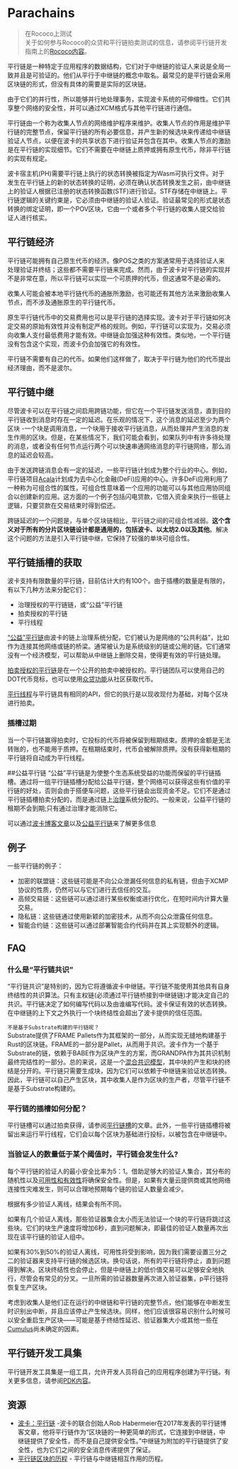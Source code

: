 # Parachains
> 在Rococo上测试    
关于如何参与Rococo的众贷和平行链拍卖测试的信息，请参阅平行链开发指南上的[Rococo内容](https://wiki.polkadot.network/zh-CN/docs/build-pdk##testing-a-parachains:-rococo-testnet)。

平行链是一种特定于应用程序的数据结构，它们对于中继链的验证人来说是全局一致并且是可验证的。他们从平行于中继链的概念中取名。最常见的是平行链会采用区块链的形式，但没有具体的需要是实际的区块链。


由于它们的并行性，所以能够并行地处理事务，实现波卡系统的可伸缩性。它们共享整个网络的安全性，并可以通过XCM格式与其他平行链进行通信。

平行链由一个称为收集人节点的网络维护程序来维护。收集人节点的作用是维护平行链的完整节点，保留平行链的所有必要信息，并产生新的候选块来传递给中继链验证人节点，以便在波卡的共享状态下进行验证并包含在其中。收集人节点的激励是在平行链的实现细节。它们不需要在中继链上质押或拥有原生代币，除非平行链的实现有规定。

波卡宿主机(PH)需要平行链上执行的状态转换被指定为Wasm可执行文件。对于发生在平行链上的新的状态转换的证明，必须在确认状态转换发生之前，由中继链上的验证人根据已注册的状态转换函数(STF)进行验证。STF存储在中继链上。平行链逻辑的关键约束是，它必须由中继链的验证人验证。验证最常见的形式是状态转换的绑定证明，即一个POV区块，它由一个或者多个平行链的收集人提交给验证人进行核实。

## 平行链经济
平行链可能拥有自己原生代币的经济。像POS之类的方案通常用于选择验证人来处理验证并终结；这些都不需要平行链来完成。然而，由于波卡对平行链的实现并不是非常在意，所以平行链可以实现一个可质押的代币，但这通常不是必需的。

收集人可能会被本地平行链代币的通胀所激励，也可能还有其他方法来激励收集人节点，而不涉及通胀原生的平行链代币。

原生平行链代币中的交易费用也可以是平行链的选择实现。波卡对于平行链如何决定交易的原始有效性并没有制定严格的规则。例如，平行链可以实现为，交易必须向收集人支付最低费用才能有效。中继链会加强这种有效性。类似地，一个平行链没有包含这个实现，而波卡仍会加强它的有效性。

平行链不需要有自己的代币。如果他们这样做了，取决于平行链为他们的代币提出经济理由，而不是波尔。

## 平行链中继
尽管波卡可以在平行链之间启用跨链功能，但它在一个平行链发送消息，直到目的平行链收到消息时存在一定的延迟。在乐观的情况下，这个消息的延迟至少为两个区块 -一个块是调用消息，一个块用于接收平行链消息，从而处理并产生消息的发生作用的区块。但是，在某些情况下，我们可能会看到，如果队列中有许多待处理的消息，或者没有任何节点运行两个可以快速串通网络消息的平行链网络，那么消息的延迟会较高。

由于发送跨链消息会有一定的延迟，一些平行链计划成为整个行业的中心。例如，平行链项目[Acala](https://acala.network/)计划成为去中心化金融(DeFi)应用的中心。许多DeFi应用利用了一种称为可组合性的属性，可组合性意味着一个应用的功能可以与其他应用协同组合以创建新的应用。这方面的一个例子包括闪电贷款，它借入资金来执行一些链上逻辑，只要贷款在交易结束时得到偿还。

跨链延迟的一个问题是，与单个区块链相比，平行链之间的可组合性减弱。**这个含义对于所有的分片区块链设计都是通用的，包括波卡、以太坊2.0以及其他**。解决这个问题的方法是引入平行链中继，它保持了较强的单块可组合性。

## 平行链插槽的获取
波卡支持有限数量的平行链，目前估计大约有100个。由于插槽的数量是有限的，有以下几种方法来分配它们：
- 治理授权的平行链链，或“公益”平行链
- 拍卖授权的平行链
- 平行线程

[“公益”平行链](https://wiki.polkadot.network/zh-CN/docs/learn-parachains#common-good-parachains)由波卡的链上治理系统分配，它们被认为是网络的“公共利益”，比如作为连接其他网络或链的桥梁。通常被认为是系统级别的链或公用的链。它们通常没有一个经济模型，可以帮助从中继链上删除交易，使得更有效的平行链处理。

[拍卖授权的平行链](https://wiki.polkadot.network/zh-CN/docs/learn-auction)是在一个公开的拍卖中被授权的。平行链团队可以使用自己的DOT代币竞标，也可以使用[众贷功能](https://wiki.polkadot.network/zh-CN/docs/learn-crowdloans)从社区获取代币。

[平行线程](https://wiki.polkadot.network/zh-CN/docs/learn-parathreads)与平行链具有相同的API，但它的执行是以现收现付为基础，对每个区块进行拍卖。

### 插槽过期
当一个平行链赢得拍卖时，它投标的代币将被保留到租期结束。质押的金额是无法转账的，也不能用于质押。在租期结束时，代币会被解除质押。没有获得新租期的平行链将自动成为平行线程。

##公益平行链
“公益”平行链是为使整个生态系统受益的功能而保留的平行链插槽。通过将一组平行链插槽分配给公益平行链，整个网络可以获得这些有价值的平行链的好处，否则会由于搭便车问题，这些平行链会出现资金不足。它们不是通过平行链插槽拍卖分配的，而是通过链上[治理](https://wiki.polkadot.network/zh-CN/docs/learn-governance)系统分配的。一般来说，公益平行链的租期不会到期;只有通过治理才能消除它。

可以通过[波卡博客文章](https://polkadot.network/blog/common-good-parachains-an-introduction-to-governance-allocated-parachain-slots/)以及[公益平行链](https://wiki.polkadot.network/zh-CN/docs/learn-common-goods)来了解更多信息

## 例子
一些平行链的例子：
- 加密的联盟链：这些链可能是不向公众泄漏任何信息的私有链，但由于XCMP协议的性质，仍然可以与它们进行去信任的交互。
- 高频交易链：这些链可以通过进行某些权衡或进行优化，在短时间内计算大量交易。
- 隐私链：这些链通过使用新颖的加密技术，从而不向公众泄露任何信息。
- 智能合约链：这些链可以通过部署智能合约代码并在其上实现额外的逻辑。

## FAQ
### 什么是“平行链共识”
“平行链共识”是特别的，因为它将遵循波卡中继链。平行链不能使用其他具有自身终结性的共识算法。只有主权链(必须通过平行链桥接到中继链链)才能决定自己的共识。平行链决定了如何编写代码以及由谁编写代码。波卡保证有效的状态转换。在中继链的上下文之外执行一个块终结性会超出了波卡提供的信任范围。

`不是基于Substrate构建的平行链呢？`   
Substrate提供了FRAME Pallets作为其框架的一部分，从而实现无缝地构建基于Rust的区块链。FRAME的一部分是Pallet，从而用于共识。波卡作为一个基于Substrate的链，依赖于BABE作为区块产生的方案，而GRANDPA作为其共识机制最终完结性的一部分。总的来说，这是一个[混合共识模型](https://wiki.polkadot.network/zh-CN/docs/learn-consensus#hybrid-consensus)，其中块的产生和块的终结是分开的。平行链只需要生成块，因为它们可以依赖于中继链来验证状态转换。因此，平行链可以自己产生区块，其中收集人是作为区块的生产者，尽管平行链不是基于Substrate构建的。

### 平行链的插槽如何分配？
平行链槽可以通过拍卖获得，请参阅[平行链槽](https://wiki.polkadot.network/zh-CN/docs/learn-auction)的文章。此外，一些平行链插槽将被留出来运行平行线程，它们会以每个区块为基础进行投标，以被包含在中继链中。

### 当验证人的数量低于某个阈值时，平行链会发生什么?
每个平行链的验证人的最小安全比率为5：1。借助足够大的验证人集合，其分布的随机性以及[可用性和有效性](https://wiki.polkadot.network/zh-CN/docs/learn-availability)将确保安全性。但是，如果有大量云提供商或其他网络连接性灾难发生，则可以合理地预期每个链的验证人数量会减少。

根据有多少验证人离线，结果会有所不同。

如果有几个验证人离线，那些验证器集合太小而无法验证一个块的平行链将跳过这些块。它们的块生产速度将增加6秒，直到问题解决，即最佳的验证人数量再次出现在该平行链的验证人组中。

如果有30%到50%的验证人离线，可用性将受到影响，因为我们需要设置三分之二的验证器来支持平行链的候选区块。换句话说，所有的平行链将停止，直到问题得到解决。区块终结性也会停止，但是中继链上的低价值交易可以足够安全地执行，尽管会有常见的分叉。一旦所需的验证器数量再次进入验证器集，p平行链将恢复生产区块。

考虑到收集人是他们正在运行的中继链和平行链的完整节点，他们能够在中断发生时识别出中断，并且应该停止产生候选块。同样，他们应该很容易识别什么时候可以安全重启生产区块——可能是基于终结性延迟、验证器集大小或其他一些在[Cumulus](https://github.com/paritytech/cumulus)尚未确定的因素。

## 平行链开发工具集
平行链开发工具集是一组工具，允许开发人员将自己的应用程序创建为平行链。有关更多信息，请参阅[PDK内容](https://wiki.polkadot.network/zh-CN/docs/build-pdk#parachain-development-kit-pdk)。

## 资源
- [波卡：平行链](https://medium.com/polkadot-network/polkadot-the-parachain-3808040a769a) -波卡的联合创始人Rob Habermeier在2017年发表的平行链博客文章，他将平行链作为“区块链的一种更简单的形式，它连接到中继链，中继链提供了安全性，而不是自己提供安全性。”中继链为附加的平行链提供了安全性，也为它们之间的安全消息传递提供了保证。
- [平行链区块的历程](https://polkadot.network/the-path-of-a-parachain-block/) - 平行链与中继链相互作用的历程。




















